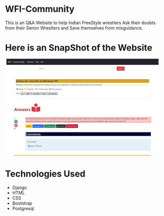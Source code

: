 # WFI-Community
This is an Q&amp;A Website to help Indian FreeStyle wrestlers Ask their doubts from their Senior Wrestlers and Save themselves from misguidance.

# Here is an SnapShot of the Website

<img src="https://github.com/sauravsharmaz/WFI-Community/blob/main/snaps/snap_detail_page.png">

# Technologies Used

* Django
* HTML
* CSS
* Bootstrap
* Postgresql
